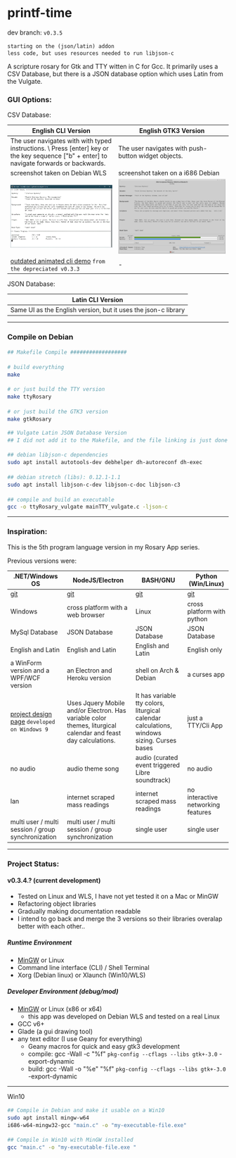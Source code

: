 # printf-time

dev branch: ```v0.3.5```

	starting on the (json/latin) addon
	less code, but uses resources needed to run libjson-c

A scripture rosary for Gtk and TTY witten in C for Gcc. It primarily uses a CSV Database, but there is a JSON database option which uses Latin from the Vulgate.

### GUI Options:

CSV Database:

| English CLI Version | English GTK3 Version |
| --- | --- |
| The user navigates with with typed instructions. \ Press [enter] key or the key sequence ["b" + enter] to navigate forwards or backwards. | The user navigates with push-button widget objects. |
| screenshot taken on Debian WLS | screenshot taken on a i686 Debian |
| ![tty-screenshot](img/tty-screenshot.gif) | ![screenshot](img/screenshot.gif) |
| [outdated animated cli demo](https://asciinema.org/a/266585) ```from the depreciated v0.3.3``` | - |

JSON Database:

| Latin CLI Version |
| --- |
| Same UI as the English version, but it uses the json-c library |

---

### Compile on Debian

```sh
## Makefile Compile ##################

# build everything
make

# or just build the TTY version
make ttyRosary

# or just build the GTK3 version
make gtkRosary
```

```sh
## Vulgate Latin JSON Database Version
## I did not add it to the Makefile, and the file linking is just done within the .c files

## debian libjson-c dependencies
sudo apt install autotools-dev debhelper dh-autoreconf dh-exec

## debian stretch (libs): 0.12.1-1.1
sudo apt install libjson-c-dev libjson-c-doc libjson-c3

## compile and build an executable
gcc -o ttyRosary_vulgate mainTTY_vulgate.c -ljson-c
```

---

### Inspiration:

This is the 5th program language version in my Rosary App series.

Previous versions were:

| .NET/Windows OS | NodeJS/Electron | BASH/GNU | Python (Win/Linux) |
| --- | --- | --- | --- |
|[git](https://github.com/mezcel/rosary.net)|[git](https://github.com/mezcel/electron-container)|[git](https://github.com/mezcel/jq-tput-terminal)|[git](https://github.com/mezcel/python-curses)|
| Windows | cross platform with a web browser | Linux | cross platform with python|
| MySql Database | JSON Database | JSON Database | JSON Database |
| English and Latin | English and Latin | English and Latin | English only|
|a WinForm version and a WPF/WCF version|an Electron and Heroku version|shell on Arch & Debian| a curses app |
| [project design page](https://mezcel.wixsite.com/rosary) ```developed on Windows 9``` | Uses Jquery Mobile and/or Electron. Has variable color themes, liturgical calendar and feast day calculations. | It has variable tty colors, liturgical calendar calculations, windows sizing. Curses bases | just a TTY/Cli App|
| no audio | audio theme song | audio (curated event triggered Libre soundtrack) | no audio |
| lan | internet scraped mass readings | internet scraped mass readings | no interactive networking features |
| multi user / multi session / group synchronization | multi user / multi session / group synchronization | single user | single user |

---

### Project Status:

#### v0.3.4.? (current development)

* Tested on Linux and WLS, I have not yet tested it on a Mac or MinGW
* Refactoring object libraries
* Gradually making documentation readable
* I intend to go back and merge the 3 versions so their libraries overalap better with each other..

##### Runtime Environment

* [MinGW](http://www.mingw.org/) or Linux
* Command line interface (CLI) / Shell Terminal
* Xorg (Debian linux) or Xlaunch (Win10/WLS)

##### Developer Environment (debug/mod)

* [MinGW](http://www.mingw.org/) or Linux (x86 or x64)
	* this app was developed on Debian WLS and tested on a real Linux
* GCC v6+
* Glade (a gui drawing tool)
* any text editor (I use Geany for everything)
	* Geany macros for quick and easy gtk3 development
	* compile:	gcc -Wall -c "%f" `pkg-config --cflags --libs gtk+-3.0` -export-dynamic
	* build:	gcc -Wall -o "%e" "%f" `pkg-config --cflags --libs gtk+-3.0` -export-dynamic

---

Win10

```sh
## Compile in Debian and make it usable on a Win10
sudo apt install mingw-w64
i686-w64-mingw32-gcc "main.c" -o "my-executable-file.exe"

## Compile in Win10 with MinGW installed
gcc "main.c" -o "my-executable-file.exe "
```
